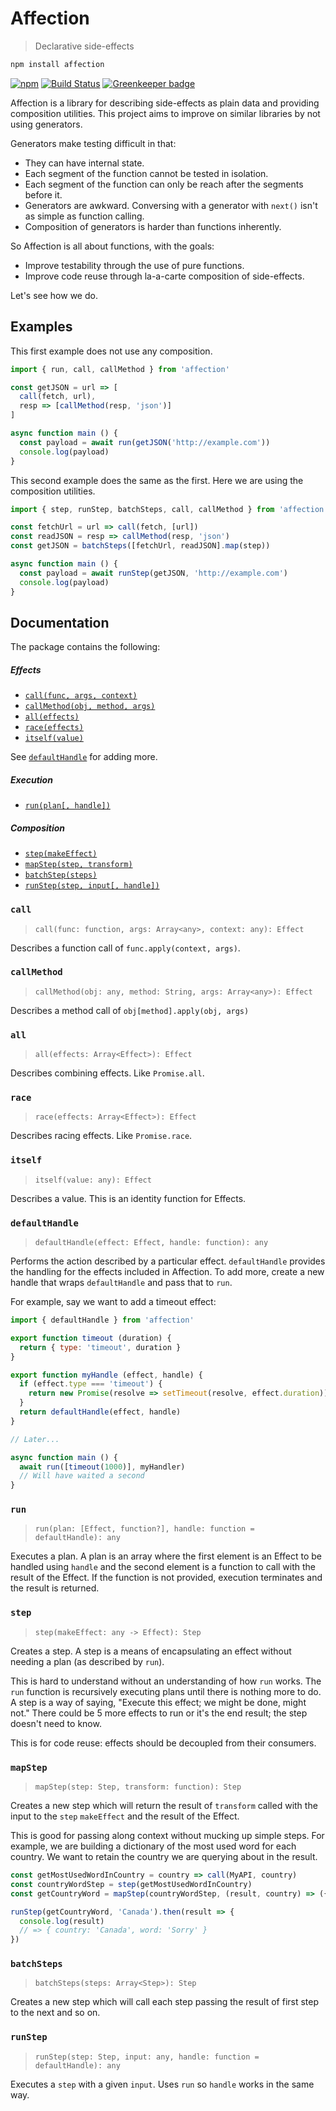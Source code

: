 # Affection
> Declarative side-effects

```sh
npm install affection
```

[![npm](https://img.shields.io/npm/v/affection.svg)](https://www.npmjs.com/package/affection)
[![Build Status](https://travis-ci.org/andrejewski/affection.svg?branch=master)](https://travis-ci.org/andrejewski/affection)
[![Greenkeeper badge](https://badges.greenkeeper.io/andrejewski/affection.svg)](https://greenkeeper.io/)

Affection is a library for describing side-effects as plain data and providing composition utilities.
This project aims to improve on similar libraries by not using generators.

Generators make testing difficult in that:

- They can have internal state.
- Each segment of the function cannot be tested in isolation.
- Each segment of the function can only be reach after the segments before it.
- Generators are awkward. Conversing with a generator with `next()` isn't as simple as function calling.
- Composition of generators is harder than functions inherently.

So Affection is all about functions, with the goals:

- Improve testability through the use of pure functions.
- Improve code reuse through la-a-carte composition of side-effects.

Let's see how we do.

## Examples

This first example does not use any composition.

```js
import { run, call, callMethod } from 'affection'

const getJSON = url => [
  call(fetch, url),
  resp => [callMethod(resp, 'json')]
]

async function main () {
  const payload = await run(getJSON('http://example.com'))
  console.log(payload)
}
```

This second example does the same as the first.
Here we are using the composition utilities.

```js
import { step, runStep, batchSteps, call, callMethod } from 'affection'

const fetchUrl = url => call(fetch, [url])
const readJSON = resp => callMethod(resp, 'json')
const getJSON = batchSteps([fetchUrl, readJSON].map(step))

async function main () {
  const payload = await runStep(getJSON, 'http://example.com')
  console.log(payload)
}
```

## Documentation
The package contains the following:

##### Effects
- [`call(func, args, context)`](#call)
- [`callMethod(obj, method, args)`](#callmethod)
- [`all(effects)`](#all)
- [`race(effects)`](#race)
- [`itself(value)`](#itself)

See [`defaultHandle`](#defaulthandle) for adding more.

##### Execution
- [`run(plan[, handle])`](#run)

##### Composition
- [`step(makeEffect)`](#step)
- [`mapStep(step, transform)`](#mapstep)
- [`batchStep(steps)`](#batchsteps)
- [`runStep(step, input[, handle])`](#runstep)

### `call`
> `call(func: function, args: Array<any>, context: any): Effect`

Describes a function call of `func.apply(context, args)`.

### `callMethod`
> `callMethod(obj: any, method: String, args: Array<any>): Effect`

Describes a method call of `obj[method].apply(obj, args)`

### `all`
> `all(effects: Array<Effect>): Effect`

Describes combining effects. Like `Promise.all`.

### `race`
> `race(effects: Array<Effect>): Effect`

Describes racing effects. Like `Promise.race`.

### `itself`
> `itself(value: any): Effect`

Describes a value. This is an identity function for Effects.

### `defaultHandle`
> `defaultHandle(effect: Effect, handle: function): any`

Performs the action described by a particular effect.
`defaultHandle` provides the handling for the effects included in Affection.
To add more, create a new handle that wraps `defaultHandle` and pass that to `run`.

For example, say we want to add a timeout effect:

```js
import { defaultHandle } from 'affection'

export function timeout (duration) {
  return { type: 'timeout', duration }
}

export function myHandle (effect, handle) {
  if (effect.type === 'timeout') {
    return new Promise(resolve => setTimeout(resolve, effect.duration))
  }
  return defaultHandle(effect, handle)
}

// Later...

async function main () {
  await run([timeout(1000)], myHandler)
  // Will have waited a second
}
```

### `run`
> `run(plan: [Effect, function?], handle: function = defaultHandle): any`

Executes a plan.
A plan is an array where the first element is an Effect to be handled using `handle` and the second element is a function to call with the result of the Effect.
If the function is not provided, execution terminates and the result is returned.

### `step`
> `step(makeEffect: any -> Effect): Step`

Creates a step.
A step is a means of encapsulating an effect without needing a plan (as described by `run`).

This is hard to understand without an understanding of how `run` works.
The `run` function is recursively executing plans until there is nothing more to do.
A step is a way of saying, "Execute this effect; we might be done, might not."
There could be 5 more effects to run or it's the end result; the step doesn't need to know.

This is for code reuse: effects should be decoupled from their consumers.

### `mapStep`
> `mapStep(step: Step, transform: function): Step`

Creates a new step which will return the result of `transform` called with the input to the `step` `makeEffect` and the result of the Effect.

This is good for passing along context without mucking up simple steps.
For example, we are building a dictionary of the most used word for each country.
We want to retain the country we are querying about in the result.

```js
const getMostUsedWordInCountry = country => call(MyAPI, country)
const countryWordStep = step(getMostUsedWordInCountry)
const getCountryWord = mapStep(countryWordStep, (result, country) => ({ country, word: result }))

runStep(getCountryWord, 'Canada').then(result => {
  console.log(result)
  // => { country: 'Canada', word: 'Sorry' }
})
```

### `batchSteps`
> `batchSteps(steps: Array<Step>): Step`

Creates a new step which will call each step passing the result of first step to the next and so on.

### `runStep`
> `runStep(step: Step, input: any, handle: function = defaultHandle): any`

Executes a `step` with a given `input`.
Uses `run` so `handle` works in the same way.